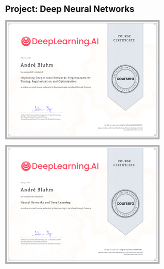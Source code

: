# Project: Deep Neural Networks

![Alt Image text](https://github.com/AndreBluhm/Project_DeepNeuralNetworks-Tensorflow/blob/master/Coursera_Improving%20Deep%20Meural%20Networks.png?raw=true)

![Alt Image text](https://github.com/AndreBluhm/Project_DeepNeuralNetworks-Tensorflow/blob/master/Coursera_Neural%20Networks.png?raw=true)
